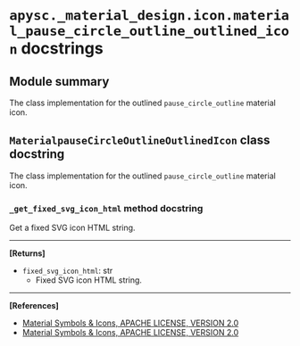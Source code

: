 # `apysc._material_design.icon.material_pause_circle_outline_outlined_icon` docstrings

## Module summary

The class implementation for the outlined `pause_circle_outline` material icon.

## `MaterialpauseCircleOutlineOutlinedIcon` class docstring

The class implementation for the outlined `pause_circle_outline` material icon.

### `_get_fixed_svg_icon_html` method docstring

Get a fixed SVG icon HTML string.<hr>

**[Returns]**

- `fixed_svg_icon_html`: str
  - Fixed SVG icon HTML string.

<hr>

**[References]**

- [Material Symbols & Icons, APACHE LICENSE, VERSION 2.0](https://fonts.google.com/icons?icon.size=24&icon.color=%23e8eaed)
- [Material Symbols & Icons, APACHE LICENSE, VERSION 2.0](https://www.apache.org/licenses/LICENSE-2.0.html)